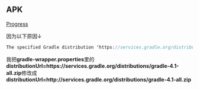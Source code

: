 ## APK
 [Progress](https://github.com/Muz721/Progress/raw/master/progress_1.3.0_github.apk)




因为以下原因↓
```java
The specified Gradle distribution 'https://services.gradle.org/distributions/gradle-4.1-all.zip' does not appear to contain a Gradle distribution.
```
我把**gradle-wrapper.properties**里的**distributionUrl=https\://services.gradle.org/distributions/gradle-4.1-all.zip**修改成**distributionUrl=http\://services.gradle.org/distributions/gradle-4.1-all.zip**
